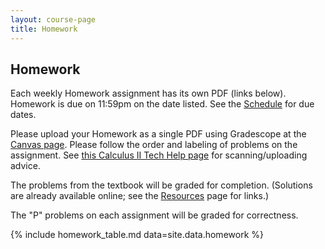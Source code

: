 ```yaml
---
layout: course-page
title: Homework
---
```


## Homework

Each weekly Homework assignment has its own PDF (links below).  Homework is due on 11:59pm on the date listed.  See the [Schedule](assets/general/schedule.pdf) for due dates.

Please upload your Homework as a single PDF using Gradescope at the [Canvas page](https://canvas.alaska.edu/courses/7017).  Please follow the order and labeling of problems on the assignment.  See [this Calculus II Tech Help page](https://bueler.github.io/calc2/techHelp.html) for scanning/uploading advice.

The problems from the textbook will be graded for completion.  (Solutions are already available online; see the [Resources](resources.html) page for links.)

The "P" problems on each assignment will be graded for correctness.

{% include homework_table.md  data=site.data.homework %}
